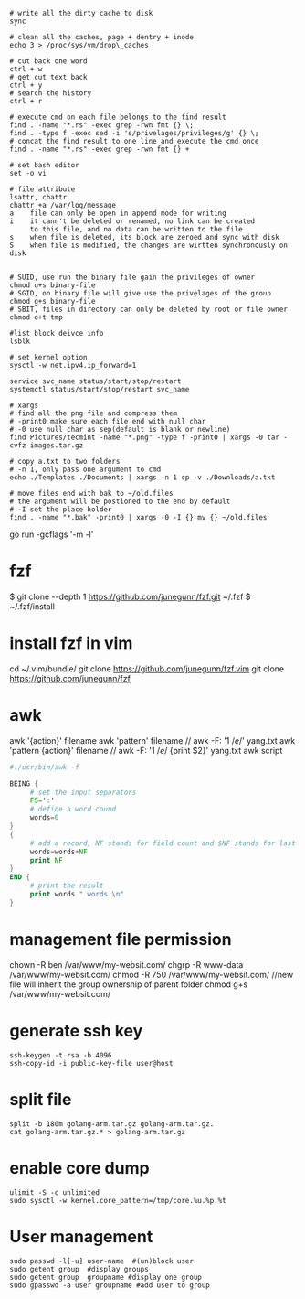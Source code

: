```shell
# write all the dirty cache to disk
sync

# clean all the caches, page + dentry + inode
echo 3 > /proc/sys/vm/drop\_caches

# cut back one word
ctrl + w
# get cut text back
ctrl + y
# search the history
ctrl + r

# execute cmd on each file belongs to the find result
find . -name "*.rs" -exec grep -rwn fmt {} \;
find . -type f -exec sed -i 's/privelages/privileges/g' {} \;
# concat the find result to one line and execute the cmd once
find . -name "*.rs" -exec grep -rwn fmt {} + 

# set bash editor
set -o vi

# file attribute
lsattr, chattr
chattr +a /var/log/message
a    file can only be open in append mode for writing
i    it cann't be deleted or renamed, no link can be created
     to this file, and no data can be written to the file
s    when file is deleted, its block are zeroed and sync with disk
S    when file is modified, the changes are wirtten synchronously on disk


# SUID, use run the binary file gain the privileges of owner
chmod u+s binary-file
# SGID, on binary file will give use the privelages of the group
chmod g+s binary-file
# SBIT, files in directory can only be deleted by root or file owner
chmod o+t tmp

#list block deivce info
lsblk

# set kernel option
sysctl -w net.ipv4.ip_forward=1

service svc_name status/start/stop/restart
systemctl status/start/stop/restart svc_name

# xargs
# find all the png file and compress them
# -print0 make sure each file end with null char
# -0 use null char as sep(default is blank or newline)
find Pictures/tecmint -name "*.png" -type f -print0 | xargs -0 tar -cvfz images.tar.gz

# copy a.txt to two folders
# -n 1, only pass one argument to cmd
echo ./Templates ./Documents | xargs -n 1 cp -v ./Downloads/a.txt 

# move files end with bak to ~/old.files
# the argument will be postioned to the end by default
# -I set the place holder
find . -name "*.bak" -print0 | xargs -0 -I {} mv {} ~/old.files
```
go run -gcflags '-m -l'

# fzf
$ git clone --depth 1 https://github.com/junegunn/fzf.git ~/.fzf
$ ~/.fzf/install

# install fzf in vim
cd ~/.vim/bundle/
git clone https://github.com/junegunn/fzf.vim
git clone https://github.com/junegunn/fzf

# awk
awk '{action}' filename
awk 'pattern' filename                  // awk -F: '$1 ~ /e$/' yang.txt
awk 'pattern {action}' filename         // awk -F: '$1 ~ /e$/ {print $2}' yang.txt
awk script
```awk
#!/usr/bin/awk -f

BEING {
     # set the input separators
     FS=':'
     # define a word cound
     words=0
}
{
     # add a record, NF stands for field count and $NF stands for last field
     words=words+NF
     print NF
}
END {
     # print the result
     print words " words.\n"
}
```

# management file permission
chown -R ben /var/www/my-websit.com/
chgrp -R www-data /var/www/my-websit.com/
chmod -R 750 /var/www/my-websit.com/
//new file will inherit the group ownership of parent folder
chmod g+s /var/www/my-websit.com/

# generate ssh key
```shell
ssh-keygen -t rsa -b 4096
ssh-copy-id -i public-key-file user@host
```

# split file
```shell
split -b 180m golang-arm.tar.gz golang-arm.tar.gz.
cat golang-arm.tar.gz.* > golang-arm.tar.gz
```

# enable core dump
```shell
ulimit -S -c unlimited
sudo sysctl -w kernel.core_pattern=/tmp/core.%u.%p.%t
```

# User management
```shell
sudo passwd -l[-u] user-name  #(un)block user
sudo getent group  #display groups
sudo getent group  groupname #display one group
sudo gpasswd -a user groupname #add user to group
```

